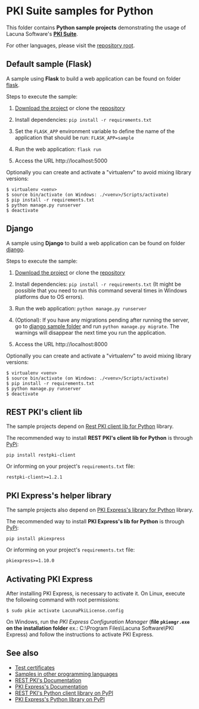# PKI Suite samples for Python

This folder contains **Python sample projects** demonstrating the usage of Lacuna Software's
**[PKI Suite](https://www.lacunasoftware.com/pki-suite)**.

For other languages, please visit the [repository root](https://github.com/LacunaSoftware/PkiSuiteSamples).

## Default sample (Flask)

A sample using **Flask** to build a web application can be found on folder [flask](flask/).

Steps to execute the sample:

1. [Download the project](https://github.com/LacunaSoftware/PkiSuiteSamples/archive/master.zip) or
   clone the [repository](https://github.com/LacunaSoftware/PkiSuiteSamples.git)
1. Install dependencies: `pip install -r requirements.txt`

1. Set the `FLASK_APP` environment variable to define the name of the application that should be run: `FLASK_APP=sample`

1. Run the web application: `flask run`

1. Access the URL http://localhost:5000

Optionally you can create and activate a "virtualenv" to avoid mixing library versions:

    $ virtualenv <venv>
    $ source bin/activate (on Windows: ./<venv>/Scripts/activate)
    $ pip install -r requirements.txt
    $ python manage.py runserver
    $ deactivate

## Django

A sample using **Django** to build a web application can be found on folder [django](django/).

Steps to execute the sample:

1. [Download the project](https://github.com/LacunaSoftware/PkiSuiteSamples/archive/master.zip) or
   clone the [repository](https://github.com/LacunaSoftware/PkiSuiteSamples.git)
1. Install dependencies: `pip install -r requirements.txt`
(It might be possible that you need to run this command several times in Windows platforms due to OS errors).

1. Run the web application: `python manage.py runserver`
1. (Optional): If you have any migrations pending after running the server, go to [django sample folder](django/sample) and run `python manage.py migrate`. The warnings will disappear the next time you run the application.
1. Access the URL http://localhost:8000

Optionally you can create and activate a "virtualenv" to avoid mixing library versions:

    $ virtualenv <venv>
    $ source bin/activate (on Windows: ./<venv>/Scripts/activate)
    $ pip install -r requirements.txt
    $ python manage.py runserver
    $ deactivate

## REST PKI's client lib

The sample projects depend on [Rest PKI client lib for Python](https://github.com/LacunaSoftware/RestPkiPythonClient) library.

The recommended way to install **REST PKI's client lib for Python** is through [PyPi](https://pypi.org):

    pip install restpki-client

Or informing on your project's `requirements.txt` file:

    restpki-client>=1.2.1

## PKI Express's helper library

The sample projects also depend on [PKI Express's library for Python](https://github.com/LacunaSoftware/PkiExpressPython) library.

The recommended way to install **PKI Express's lib for Python** is through [PyPi](https://pypi.org):

    pip install pkiexpress

Or informing on your project's `requirements.txt` file:

    pkiexpress>=1.10.0

## Activating PKI Express

After installing PKI Express, is necessary to activate it. On Linux, execute the following
command with root permissions:

    $ sudo pkie activate LacunaPkiLicense.config

On Windows, run the _PKI Express Configuration Manager_ (**file `pkiemgr.exe` on the installation folder**
ex.: C:\Program Files\Lacuna Software\PKI Express) and follow the instructions to activate PKI Express.

## See also

- [Test certificates](https://docs.lacunasoftware.com/articles/pki-guide/test-certs)
- [Samples in other programming languages](https://github.com/LacunaSoftware/PkiSuiteSamples)
- [REST PKI's Documentation](http://docs.lacunasoftware.com/en-us/articles/rest-pki/python/index.html)
- [PKI Express's Documentation](http://docs.lacunasoftware.com/en-us/articles/pki-express/python/index.html)
- [REST PKI's Python client library on PyPI](https://pypi.org/project/restpki-client)
- [PKI Express's Python library on PyPI](https://pypi.org/project/pkiexpress)
